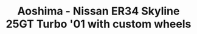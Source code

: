 ---
layout: product
title: "Aoshima - Nissan ER34 Skyline 25GT Turbo '01 with custom wheels"
price: "TBA" 
desc: "N/A"
img_path: "/assets/img/AO55960.jpg"
brand: "N/A"
available: false
special_offer: false
new: false
soon: false
cat: "010000"
subcat: "013700"
subsubcat: "0N/A"
sifra: "AO55960"
---